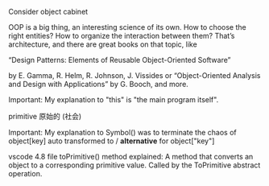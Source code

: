 Consider object cabinet


OOP is a big thing, an interesting science of its own. How to choose the right entities? How to organize the interaction between them? That’s architecture, and there are great books on that topic, like 

“Design Patterns: Elements of Reusable Object-Oriented Software”

 by E. Gamma, R. Helm, R. Johnson, J. Vissides or “Object-Oriented Analysis and Design with Applications” by G. Booch, and more.

Important:
My explanation to "this" is "the main program itself".

primitive 原始的 (社会)

Important:
My explanation to Symbol() was to terminate the chaos of object[key] auto transformed to / <b>alternative</b> for object["key"]


vscode 4.8 file toPrimitive() method explained:
A method that converts an object to a corresponding primitive value. Called by the ToPrimitive abstract operation.
